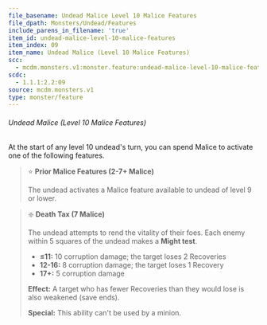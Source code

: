 ```yaml
---
file_basename: Undead Malice Level 10 Malice Features
file_dpath: Monsters/Undead/Features
include_parens_in_filename: 'true'
item_id: undead-malice-level-10-malice-features
item_index: 09
item_name: Undead Malice (Level 10 Malice Features)
scc:
  - mcdm.monsters.v1:monster.feature:undead-malice-level-10-malice-features
scdc:
  - 1.1.1:2.2:09
source: mcdm.monsters.v1
type: monster/feature
---
```


###### Undead Malice (Level 10 Malice Features)

At the start of any level 10 undead's turn, you can spend Malice to activate one of the following features.

<!-- -->
> ⭐️ **Prior Malice Features (2-7+ Malice)**
>
> The undead activates a Malice feature available to undead of level 9 or lower.

<!-- -->
> ❇️ **Death Tax (7 Malice)**
>
> The undead attempts to rend the vitality of their foes. Each enemy within 5 squares of the undead makes a **Might test**.
>
> - **≤11:** 10 corruption damage; the target loses 2 Recoveries
> - **12-16:** 8 corruption damage; the target loses 1 Recovery
> - **17+:** 5 corruption damage
>
> **Effect:** A target who has fewer Recoveries than they would lose is also weakened (save ends).
>
> **Special:** This ability can't be used by a minion.
